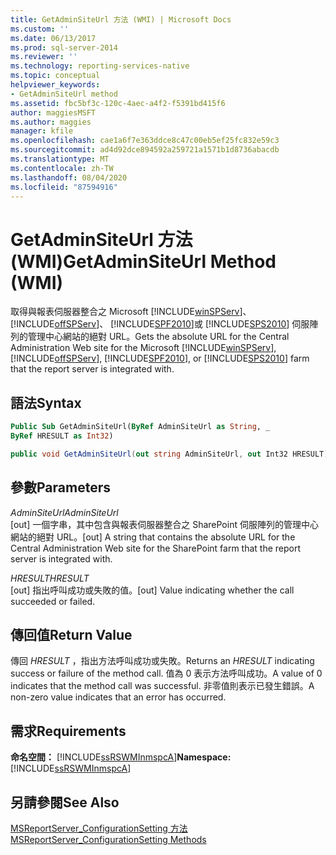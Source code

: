 ```yaml
---
title: GetAdminSiteUrl 方法 (WMI) | Microsoft Docs
ms.custom: ''
ms.date: 06/13/2017
ms.prod: sql-server-2014
ms.reviewer: ''
ms.technology: reporting-services-native
ms.topic: conceptual
helpviewer_keywords:
- GetAdminSiteUrl method
ms.assetid: fbc5bf3c-120c-4aec-a4f2-f5391bd415f6
author: maggiesMSFT
ms.author: maggies
manager: kfile
ms.openlocfilehash: cae1a6f7e363ddce8c47c00eb5ef25fc832e59c3
ms.sourcegitcommit: ad4d92dce894592a259721a1571b1d8736abacdb
ms.translationtype: MT
ms.contentlocale: zh-TW
ms.lasthandoff: 08/04/2020
ms.locfileid: "87594916"
---
```

# <a name="getadminsiteurl-method-wmi"></a><span data-ttu-id="9b74e-102">GetAdminSiteUrl 方法 (WMI)</span><span class="sxs-lookup"><span data-stu-id="9b74e-102">GetAdminSiteUrl Method (WMI)</span></span>
  <span data-ttu-id="9b74e-103">取得與報表伺服器整合之 Microsoft [!INCLUDE[winSPServ](../../includes/winspserv-md.md)]、 [!INCLUDE[offSPServ](../../includes/offspserv-md.md)]、 [!INCLUDE[SPF2010](../../includes/spf2010-md.md)]或 [!INCLUDE[SPS2010](../../includes/sps2010-md.md)] 伺服陣列的管理中心網站的絕對 URL。</span><span class="sxs-lookup"><span data-stu-id="9b74e-103">Gets the absolute URL for the Central Administration Web site for the Microsoft [!INCLUDE[winSPServ](../../includes/winspserv-md.md)], [!INCLUDE[offSPServ](../../includes/offspserv-md.md)], [!INCLUDE[SPF2010](../../includes/spf2010-md.md)], or [!INCLUDE[SPS2010](../../includes/sps2010-md.md)] farm that the report server is integrated with.</span></span>  
  
## <a name="syntax"></a><span data-ttu-id="9b74e-104">語法</span><span class="sxs-lookup"><span data-stu-id="9b74e-104">Syntax</span></span>  
  
```vb  
Public Sub GetAdminSiteUrl(ByRef AdminSiteUrl as String, _  
ByRef HRESULT as Int32)  
```  
  
```csharp  
public void GetAdminSiteUrl(out string AdminSiteUrl, out Int32 HRESULT);  
```  
  
## <a name="parameters"></a><span data-ttu-id="9b74e-105">參數</span><span class="sxs-lookup"><span data-stu-id="9b74e-105">Parameters</span></span>  
 <span data-ttu-id="9b74e-106">*AdminSiteUrl*</span><span class="sxs-lookup"><span data-stu-id="9b74e-106">*AdminSiteUrl*</span></span>  
 <span data-ttu-id="9b74e-107">[out] 一個字串，其中包含與報表伺服器整合之 SharePoint 伺服陣列的管理中心網站的絕對 URL。</span><span class="sxs-lookup"><span data-stu-id="9b74e-107">[out] A string that contains the absolute URL for the Central Administration Web site for the SharePoint farm that the report server is integrated with.</span></span>  
  
 <span data-ttu-id="9b74e-108">*HRESULT*</span><span class="sxs-lookup"><span data-stu-id="9b74e-108">*HRESULT*</span></span>  
 <span data-ttu-id="9b74e-109">[out] 指出呼叫成功或失敗的值。</span><span class="sxs-lookup"><span data-stu-id="9b74e-109">[out] Value indicating whether the call succeeded or failed.</span></span>  
  
## <a name="return-value"></a><span data-ttu-id="9b74e-110">傳回值</span><span class="sxs-lookup"><span data-stu-id="9b74e-110">Return Value</span></span>  
 <span data-ttu-id="9b74e-111">傳回 *HRESULT* ，指出方法呼叫成功或失敗。</span><span class="sxs-lookup"><span data-stu-id="9b74e-111">Returns an *HRESULT* indicating success or failure of the method call.</span></span> <span data-ttu-id="9b74e-112">值為 0 表示方法呼叫成功。</span><span class="sxs-lookup"><span data-stu-id="9b74e-112">A value of 0 indicates that the method call was successful.</span></span> <span data-ttu-id="9b74e-113">非零值則表示已發生錯誤。</span><span class="sxs-lookup"><span data-stu-id="9b74e-113">A non-zero value indicates that an error has occurred.</span></span>  
  
## <a name="requirements"></a><span data-ttu-id="9b74e-114">需求</span><span class="sxs-lookup"><span data-stu-id="9b74e-114">Requirements</span></span>  
 <span data-ttu-id="9b74e-115">**命名空間：** [!INCLUDE[ssRSWMInmspcA](../../includes/ssrswminmspca-md.md)]</span><span class="sxs-lookup"><span data-stu-id="9b74e-115">**Namespace:** [!INCLUDE[ssRSWMInmspcA](../../includes/ssrswminmspca-md.md)]</span></span>  
  
## <a name="see-also"></a><span data-ttu-id="9b74e-116">另請參閱</span><span class="sxs-lookup"><span data-stu-id="9b74e-116">See Also</span></span>  
 [<span data-ttu-id="9b74e-117">MSReportServer_ConfigurationSetting 方法</span><span class="sxs-lookup"><span data-stu-id="9b74e-117">MSReportServer_ConfigurationSetting Methods</span></span>](msreportserver-configurationsetting-methods.md)  
  
  
